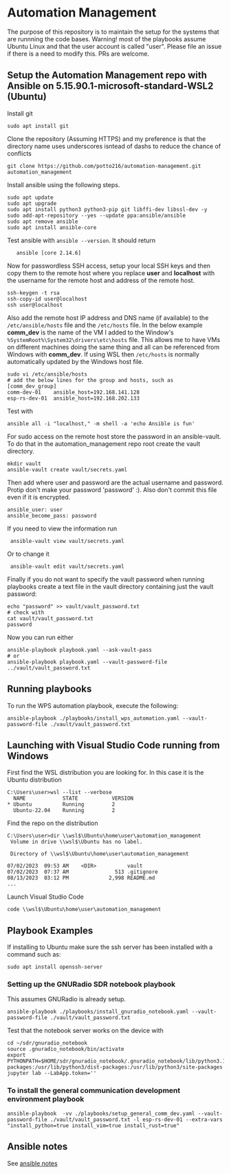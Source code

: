 #  Automation Management
The purpose of this repository is to maintain the setup for the systems that are runnning the code bases. Warning! most of the playbooks assume Ubuntu Linux and that the user account is called "user". Please file an issue if there is a need to modify this. PRs are welcome.

## Setup the Automation Management repo with Ansible on 5.15.90.1-microsoft-standard-WSL2 (Ubuntu)
Install git
```
sudo apt install git
```

Clone the repository (Assuming HTTPS) and my preference is that the directory name uses underscores isntead of dashs to reduce the chance of conflicts
```
git clone https://github.com/potto216/automation-management.git automation_management
```

Install ansible using the following steps.
```
sudo apt update
sudo apt upgrade
sudo apt install python3 python3-pip git libffi-dev libssl-dev -y
sudo add-apt-repository --yes --update ppa:ansible/ansible
sudo apt remove ansible
sudo apt install ansible-core
```
Test ansible with `ansible --version`. It should return
```
   ansible [core 2.14.6]
```

Now for passwordless SSH access, setup your local SSH keys and then copy them to the remote host where you replace **user** and **localhost** with the username for the remote host and address of the remote host.
```
ssh-keygen -t rsa
ssh-copy-id user@localhost
ssh user@localhost
```

Also add the remote host IP address and DNS name (if available) to the `/etc/ansible/hosts` file and the `/etc/hosts` file. In the below example **comm_dev** is the name of the VM I added to the Window's `%SystemRoot%\System32\drivers\etc\hosts` file. This allows me to have VMs on different machines doing the same thing and all can be referenced from Windows with **comm_dev**. If using WSL then `/etc/hosts` is normally automatically updated by the Windows host file.
```
sudo vi /etc/ansible/hosts
# add the below lines for the group and hosts, such as 
[comm_dev_group]
comm-dev-01    ansible_host=192.168.141.128
esp-rs-dev-01  ansible_host=192.168.202.133
```

Test with 
```
ansible all -i "localhost," -m shell -a 'echo Ansible is fun'
```

For sudo access on the remote host store the password in an ansible-vault. To do that in the  automation_management repo root create the vault directory.
```
mkdir vault
ansible-vault create vault/secrets.yaml
```

Then add where user and password are the actual username and password. Protip don't make your password 'password' :). Also don't commit this file even if it is encrypted.
```
ansible_user: user
ansible_become_pass: password
```

If you need to view the information run
``` 
 ansible-vault view vault/secrets.yaml 
```

Or to change it
``` 
 ansible-vault edit vault/secrets.yaml 
```

Finally if you do not want to specify the vault password when running playbooks create a text file in the vault directory containing just the vault password: 
```
echo "password" >> vault/vault_password.txt
# check with
cat vault/vault_password.txt 
password
```
Now you can run either
```
ansible-playbook playbook.yaml --ask-vault-pass
# or
ansible-playbook playbook.yaml --vault-password-file ../vault/vault_password.txt
```

## Running playbooks
To run the WPS automation playbook, execute the following:
```
ansible-playbook ./playbooks/install_wps_automation.yaml --vault-password-file ./vault/vault_password.txt
```

## Launching with Visual Studio Code running from Windows
First find the WSL distribution you are looking for. In this case it is the Ubuntu distribution
```
C:\Users\user>wsl --list --verbose
  NAME            STATE           VERSION
* Ubuntu          Running         2
  Ubuntu-22.04    Running         2
```

Find the repo on the distribution
```
C:\Users\user>dir \\wsl$\Ubuntu\home\user\automation_management
 Volume in drive \\wsl$\Ubuntu has no label.

 Directory of \\wsl$\Ubuntu\home\user\automation_management

07/02/2023  09:53 AM    <DIR>          vault
07/02/2023  07:37 AM               513 .gitignore
08/13/2023  03:12 PM             2,998 README.md
...
```
Launch Visual Studio Code
```
code \\wsl$\Ubuntu\home\user\automation_management
```

## Playbook Examples
If installing to Ubuntu make sure the ssh server has been installed with a command such as:
```
sudo apt install openssh-server
```

### Setting up the GNURadio SDR notebook playbook 
This assumes GNURadio is already setup.
```
ansible-playbook ./playbooks/install_gnuradio_notebook.yaml --vault-password-file ./vault/vault_password.txt
```

Test that the notebook server works on the device with
```
cd ~/sdr/gnuradio_notebook
source .gnuradio_notebook/bin/activate 
export PYTHONPATH=$HOME/sdr/gnuradio_notebook/.gnuradio_notebook/lib/python3.10/site-packages:/usr/lib/python3/dist-packages:/usr/lib/python3/site-packages
jupyter lab --LabApp.token='' 
```
### To install the general communication development environment playbook
```
ansible-playbook  -vv ./playbooks/setup_general_comm_dev.yaml --vault-password-file ./vault/vault_password.txt -l esp-rs-dev-01 --extra-vars "install_python=true install_vim=true install_rust=true"
```

## Ansible notes
See [ansible notes](./docs/ansible_notes.md)